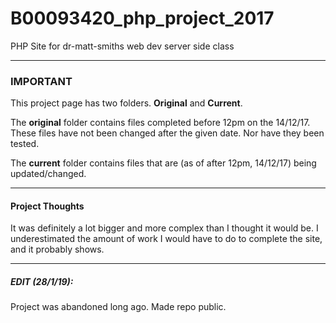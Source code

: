 # B00093420_php_project_2017
PHP Site for dr-matt-smiths web dev server side class

---
### IMPORTANT

This project page has two folders. **Original** and **Current**.

The **original** folder contains files completed before 12pm on the 14/12/17. These files have not been changed after the given date. Nor have they been tested.

The **current** folder contains files that are (as of after 12pm, 14/12/17) being updated/changed. 

---
#### Project Thoughts

It was definitely a lot bigger and more complex than I thought it would be. I underestimated the amount of work I would have to do to complete the site, and it probably shows.

---
##### EDIT (28/1/19): 
Project was abandoned long ago. Made repo public.
